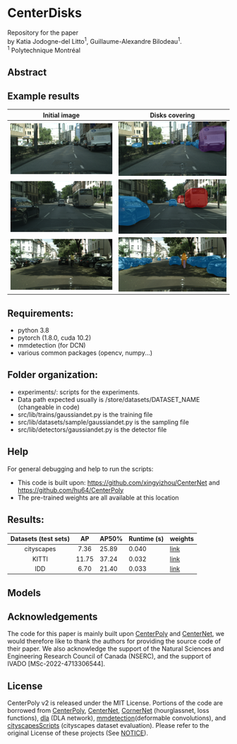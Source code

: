 
# CenterDisks
Repository for the paper 
<br> by Katia Jodogne-del Litto<sup>1</sup>, Guillaume-Alexandre Bilodeau<sup>1</sup>.
<br>
<sup>1</sup> Polytechnique Montréal

## Abstract


## Example results
Initial image      |  Disks covering
:-------------------------:|:-------------------------:
![](imgs/frankfurt_000000_012121_base.png)  |  ![](imgs/frankfurt_000000_012121_leftImg8bit.png)
![](imgs/frankfurt_000001_035864_base.png)  |  ![](imgs/frankfurt_000001_035864_leftImg8bit.png)
![](imgs/frankfurt_000001_073464_base.png)  |  ![](imgs/frankfurt_000001_073464_leftImg8bit.png)

## Requirements:
- python 3.8
- pytorch (1.8.0, cuda 10.2)
- mmdetection (for DCN)
- various common packages (opencv, numpy...)

## Folder organization:
- experiments/: scripts for the experiments.
- Data path expected usually is /store/datasets/DATASET_NAME (changeable in code)
- src/lib/trains/gaussiandet.py is the training file
- src/lib/datasets/sample/gaussiandet.py is the sampling file
- src/lib/detectors/gaussiandet.py is the detector file

## Help
For general debugging and help to run the scripts: <br>
- This code is built upon: https://github.com/xingyizhou/CenterNet and https://github.com/hu64/CenterPoly
- The pre-trained weights are all available at this location

## Results:

| Datasets (test sets) |   AP  | AP50% | Runtime (s) | weights                                                                                                                                                 |
|:--------------------:|:-----:|-------|-------------|---------------------------------------------------------------------------------------------------------------------------------------------------------|
| cityscapes           | 7.36 | 25.89 | 0.040       | [link]() |
| KITTI                | 11.75 | 37.24 | 0.032       | [link]() |
| IDD                  | 6.70 | 21.40 | 0.033       | [link]() |

## Models


## Acknowledgements
The code for this paper is mainly built upon [CenterPoly](https://github.com/hu64/CenterPoly) and [CenterNet](https://github.com/xingyizhou/CenterNet), we would therefore like to thank the authors for providing the source code of their paper. We also acknowledge the support of the Natural Sciences and Engineering Research Council of Canada (NSERC), and the support of IVADO [MSc-2022-4713306544].

## License
CenterPoly v2 is released under the MIT License. Portions of the code are borrowed from [CenterPoly](https://github.com/hu64/CenterPoly), [CenterNet](https://github.com/xingyizhou/CenterNet), [CornerNet](https://github.com/princeton-vl/CornerNet) (hourglassnet, loss functions), [dla](https://github.com/ucbdrive/dla) (DLA network), [mmdetection](https://github.com/open-mmlab/mmdetection)(deformable convolutions), and [cityscapesScripts](https://github.com/mcordts/cityscapesScripts) (cityscapes dataset evaluation). Please refer to the original License of these projects (See [NOTICE](NOTICE)).

